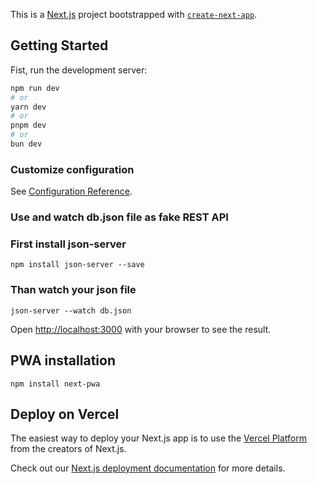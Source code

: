 This is a [Next.js](https://nextjs.org) project bootstrapped with [`create-next-app`](https://nextjs.org/docs/app/api-reference/cli/create-next-app).

## Getting Started

Fist, run the development server:

```bash
npm run dev
# or
yarn dev
# or
pnpm dev
# or
bun dev
```

### Customize configuration
See [Configuration Reference](https://cli.vuejs.org/config/).

### Use and watch db.json file as fake REST API
### First install json-server
```
npm install json-server --save
```
### Than watch your json file
```
json-server --watch db.json
```
Open [http://localhost:3000](http://localhost:3000) with your browser to see the result.



## PWA installation
```
npm install next-pwa

```






## Deploy on Vercel

The easiest way to deploy your Next.js app is to use the [Vercel Platform](https://vercel.com/new?utm_medium=default-template&filter=next.js&utm_source=create-next-app&utm_campaign=create-next-app-readme) from the creators of Next.js.

Check out our [Next.js deployment documentation](https://nextjs.org/docs/app/building-your-application/deploying) for more details.
